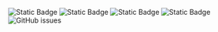 ![Static Badge](https://img.shields.io/badge/blacklists-60-000000) ![Static Badge](https://img.shields.io/badge/blacklisted-3236076-cc0000) ![Static Badge](https://img.shields.io/badge/whitelisted-2244-00CC00) ![Static Badge](https://img.shields.io/badge/streaming_blacklist-28107-000000) ![GitHub issues](https://img.shields.io/github/issues/fabriziosalmi/blacklists)
